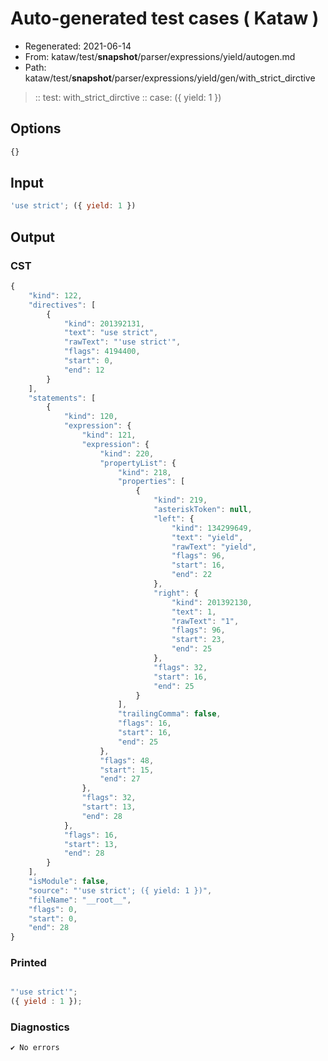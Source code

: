 # Auto-generated test cases ( Kataw )
- Regenerated: 2021-06-14
- From: kataw/test/__snapshot__/parser/expressions/yield/autogen.md
- Path: kataw/test/__snapshot__/parser/expressions/yield/gen/with_strict_dirctive
> :: test: with_strict_dirctive
> :: case: ({ yield: 1 })
## Options

`````js
{}
`````
## Input

`````js
'use strict'; ({ yield: 1 })
`````
## Output

### CST

```javascript
{
    "kind": 122,
    "directives": [
        {
            "kind": 201392131,
            "text": "use strict",
            "rawText": "'use strict'",
            "flags": 4194400,
            "start": 0,
            "end": 12
        }
    ],
    "statements": [
        {
            "kind": 120,
            "expression": {
                "kind": 121,
                "expression": {
                    "kind": 220,
                    "propertyList": {
                        "kind": 218,
                        "properties": [
                            {
                                "kind": 219,
                                "asteriskToken": null,
                                "left": {
                                    "kind": 134299649,
                                    "text": "yield",
                                    "rawText": "yield",
                                    "flags": 96,
                                    "start": 16,
                                    "end": 22
                                },
                                "right": {
                                    "kind": 201392130,
                                    "text": 1,
                                    "rawText": "1",
                                    "flags": 96,
                                    "start": 23,
                                    "end": 25
                                },
                                "flags": 32,
                                "start": 16,
                                "end": 25
                            }
                        ],
                        "trailingComma": false,
                        "flags": 16,
                        "start": 16,
                        "end": 25
                    },
                    "flags": 48,
                    "start": 15,
                    "end": 27
                },
                "flags": 32,
                "start": 13,
                "end": 28
            },
            "flags": 16,
            "start": 13,
            "end": 28
        }
    ],
    "isModule": false,
    "source": "'use strict'; ({ yield: 1 })",
    "fileName": "__root__",
    "flags": 0,
    "start": 0,
    "end": 28
}
```

### Printed

```javascript

"'use strict'";
({ yield : 1 });

```

### Diagnostics

```javascript
✔ No errors
```

